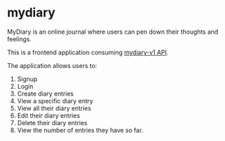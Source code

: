 # mydiary


MyDiary is an online journal where users can pen down their thoughts and feelings.

This is a frontend application consuming [mydiary-v1 API](https://github.com/mutaimwiti/mydiary-v1).

The application allows users to:

1. Signup
2. Login
3. Create diary entries
4. View a specific diary entry
5. View all their diary entries
5. Edit their diary entries
6. Delete their diary entries
7. View the number of entries they have so far.
